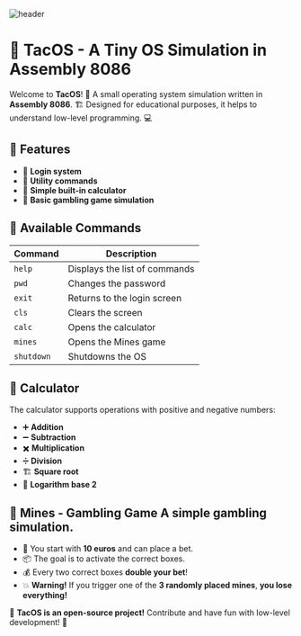 ![header](https://capsule-render.vercel.app/api?type=waving&height=230&color=gradient&customColorList=23&text=TacOS&textBg=false&fontAlignY=40&reversal=false&animation=fadeIn)
# 🌮 TacOS - A Tiny OS Simulation in Assembly 8086

Welcome to **TacOS**! 🎉 A small operating system simulation written in **Assembly 8086**. 🏗️ Designed for educational purposes, it helps to understand low-level programming. 💻

## 🚀 Features 
- 🔐 **Login system** 
- 🔧 **Utility commands** 
- 🧮 **Simple built-in calculator** 
- 🎰 **Basic gambling game simulation**

## 📜 Available Commands 
| Command | Description | 
|---------|------------| 
| `help` | Displays the list of commands | 
| `pwd` | Changes the password | 
| `exit` | Returns to the login screen | 
| `cls` | Clears the screen | 
| `calc` | Opens the calculator | 
| `mines` | Opens the Mines game |
| `shutdown` | Shutdowns the OS |

## 🧮 Calculator 
The calculator supports operations with positive and negative numbers: 
- ➕ **Addition** 
-  ➖ **Subtraction** 
-  ✖️ **Multiplication** 
-  ➗ **Division** 
-  🏗️ **Square root** 
-  🔢 **Logarithm base 2**

## 🎰 Mines - Gambling Game A simple gambling simulation. 
- 🎲 You start with **10 euros** and can place a bet. 
- 📦 The goal is to activate the correct boxes. 
- 💰 Every two correct boxes **double your bet**! 
- 💥 **Warning!** If you trigger one of the **3 randomly placed mines**, **you lose everything!**

🔧 **TacOS is an open-source project!** Contribute and have fun with low-level development! 🚀
